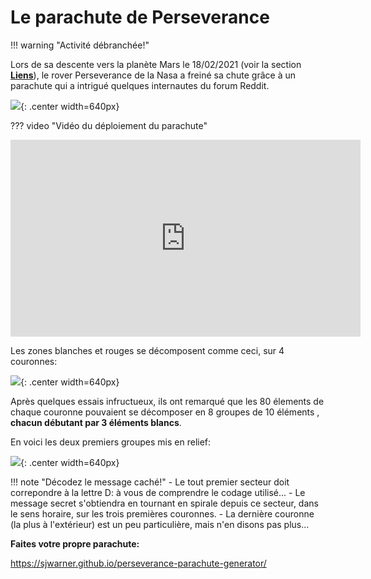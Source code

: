 # Le parachute de Perseverance

!!! warning "Activité débranchée!"

Lors de sa descente vers la planète Mars le 18/02/2021 (voir la section [**Liens**](#liens)), le rover Perseverance de la Nasa a freiné sa chute grâce à un parachute qui a intrigué quelques internautes du forum Reddit.

![](../images/real.png){: .center width=640px} 


??? video "Vidéo du déploiement du parachute"
    <p align="center">
        <iframe width="560" height="315" src="https://www.youtube.com/embed/N3b-1-yrQYw" title="YouTube video player" frameborder="0" allow="accelerometer; autoplay; clipboard-write; encrypted-media; gyroscope; picture-in-picture" allowfullscreen></iframe>
    </p>

Les zones blanches et rouges se décomposent comme ceci, sur 4 couronnes:

![](../images/parachute.png){: .center width=640px} 

<!-- Ces internautes ont rapidement pensé que l'alternance du blanc et du rouge, sur des secteurs bien définis, pouvaient s'interpréter comme un code binaire... -->

Après quelques essais infructueux, ils ont remarqué que les 80 élements de chaque couronne pouvaient se décomposer en 8 groupes de 10 éléments , **chacun débutant par 3 éléments blancs**.

En voici les deux premiers groupes mis en relief:

![](../images/parachute_zoom.png){: .center width=640px} 

!!! note "Décodez le message caché!"
    - Le tout premier secteur doit correpondre à la lettre D: à vous de comprendre le codage utilisé...
    - Le message secret s'obtiendra en tournant en spirale depuis ce secteur, dans le sens horaire, sur les trois premières couronnes.
    - La dernière couronne (la plus à l'extérieur) est un peu particulière, mais n'en disons pas plus...


**Faites votre propre parachute:**

[https://sjwarner.github.io/perseverance-parachute-generator/
](https://sjwarner.github.io/perseverance-parachute-generator/)